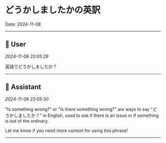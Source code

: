 # どうかしましたかの英訳

Date: 2024-11-08

---

## 👤 User
*2024-11-08 23:05:29*

英語でどうかしましたか？

---

## 🤖 Assistant
*2024-11-08 23:05:30*

"Is something wrong?" or "Is there something wrong?" are ways to say "どうかしましたか？" in English, used to ask if there is an issue or if something is out of the ordinary. 

Let me know if you need more context for using this phrase!

---
